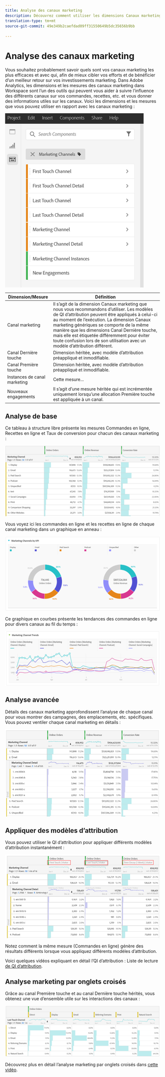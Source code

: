 ```yaml
---
title: Analyse des canaux marketing
description: Découvrez comment utiliser les dimensions Canaux marketing dans Workspace.
translation-type: tm+mt
source-git-commit: 49e349b2caefdad09ff31550649b5dc35656b9bb

---
```



# Analyse des canaux marketing

Vous souhaitez probablement savoir quels sont vos canaux marketing les plus efficaces et avec qui, afin de mieux cibler vos efforts et de bénéficier d’un meilleur retour sur vos investissements marketing. Dans Adobe Analytics, les dimensions et les mesures des canaux marketing dans Workspace sont l’un des outils qui peuvent vous aider à suivre l’influence des différents canaux sur vos commandes, recettes, etc. et vous donner des informations utiles sur les canaux. Voici les dimensions et les mesures que vous pouvez utiliser en rapport avec les canaux marketing :

![](assets/mc-dims.png)

| Dimension/Mesure | Définition |
|---|---|
| Canal marketing | Il s’agit de la dimension Canaux marketing que nous vous recommandons d’utiliser. Les modèles de QI d’attribution peuvent être appliqués à celui-ci au moment de l’exécution. La dimension Canaux marketing génériques se comporte de la même manière que les dimensions Canal Dernière touche, mais elle est étiquetée différemment pour éviter toute confusion lors de son utilisation avec un modèle d’attribution différent. |
| Canal Dernière touche | Dimension héritée, avec modèle d’attribution préappliqué et inmodifiable. |
| Canal Première touche | Dimension héritée, avec modèle d’attribution préappliqué et inmodifiable. |
| Instances de canal marketing | Cette mesure... |
| Nouveaux engagements | Il s’agit d’une mesure héritée qui est incrémentée uniquement lorsqu’une allocation Première touche est appliquée à un canal. |

## Analyse de base

Ce tableau à structure libre présente les mesures Commandes en ligne, Recettes en ligne et Taux de conversion pour chacun des canaux marketing :

![](assets/mc-viz1.png)

Vous voyez ici les commandes en ligne et les recettes en ligne de chaque canal marketing dans un graphique en anneau :

![](assets/mc-viz2.png)

Ce graphique en courbes présente les tendances des commandes en ligne pour divers canaux au fil du temps :

![](assets/mc-viz3.png)

## Analyse avancée

Détails des canaux marketing approfondissent l’analyse de chaque canal pour vous montrer des campagnes, des emplacements, etc. spécifiques. Vous pouvez ventiler chaque canal marketing en détails :

![](assets/mc-viz4.png)

## Appliquer des modèles d’attribution

Vous pouvez utiliser le QI [](https://docs.adobe.com/content/help/en/analytics/analyze/analysis-workspace/panels/attribution/use-attribution.html) d’attribution pour appliquer différents modèles d’attribution instantanément :

![](assets/mc-viz5.png)

Notez comment la même mesure (Commandes en ligne) génère des résultats différents lorsque vous appliquez différents modèles d’attribution.

Voici quelques vidéos expliquant en détail l’QI d’attribution : Liste de lecture [de QI d’attribution](https://www.youtube.com/playlist?list=PL2tCx83mn7GuDzYEZ8jQlaScruZr3tBTR).

## Analyse marketing par onglets croisés

Grâce au canal Première touche et au canal Dernière touche hérités, vous obtenez une vue d’ensemble utile sur les interactions des canaux :

![](assets/mc-viz6.png)

Découvrez plus en détail l’analyse marketing par onglets croisés dans [cette vidéo](https://www.youtube.com/watch?v=M3EOdONa-3E).